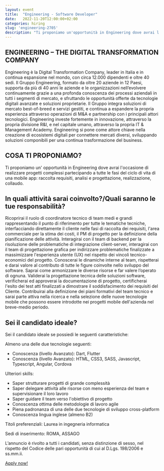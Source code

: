 ```yaml
---
layout: event
title:  "Engineering - Software Developer"
date:   2022-11-20T12:00:00+02:00
categories: hiring
slug: 'engineering-2705'
description: "Ti proponiamo un'opportunità in Engineering dove avrai l'occasione di realizzare progetti complessi partecipando a tutte le fasi del ciclo di vita di una mobile app: raccolta requisiti, analisi e progettazione, realizzazione, collaudo."
---
```


## ENGINEERING – THE DIGITAL TRANSFORMATION COMPANY 

Engineering è la Digital Transformation Company, leader in Italia e in continua espansione nel mondo, con circa 12.000 dipendenti e oltre 40 sedi. 
Il Gruppo Engineering, formato da oltre 20 aziende in 12 Paesi, supporta da più di 40 anni le aziende e le organizzazioni nell’evolvere continuamente grazie a una profonda conoscenza dei processi aziendali in tutti i segmenti di mercato, e sfruttando le opportunità offerte da tecnologie digitali avanzate e soluzioni proprietarie. 
Il Gruppo integra soluzioni di mercato best-of-breed e servizi gestiti, e continua a espandere la propria esperienza attraverso operazioni di M&A e partnership con i principali attori tecnologici. Engineering investe fortemente in innovazione, attraverso la propria divisione R&I, e nel capitale umano, attraverso la propria IT & Management Academy. Engineering si pone come attore chiave nella creazione di ecosistemi digitali per connettere mercati diversi, sviluppando soluzioni componibili per una continua trasformazione del business. 

## COSA TI PROPONIAMO?

Ti proponiamo un' opportunità in Engineering dove avrai l'occasione di realizzare progetti complessi partecipando a tutte le fasi del ciclo di vita di una mobile app: raccolta requisiti, analisi e progettazione, realizzazione, collaudo.

## In quali attività sarai coinvolto?/Quali saranno le tue responsabilità?

Ricoprirai il ruolo di coordinatore tecnico di team medi e grandi rappresentando il punto di riferimento per tutte le tematiche tecniche, interfacciando direttamente il cliente nelle fasi di raccolta dei requisiti, l'area commerciale per la stima dei costi, il PM di progetto per la definizione della pianificazione delle attività.
Interagirai con il team di backend per la risoluzione delle problematiche di integrazione client-server, interagirai con il team di progettazione grafica per indirizzare problematiche finalizzate a massimizzare l'esperienza utente (UX) nel rispetto dei vincoli tecnico-economici del progetto.
Conoscerai le dinamiche interne al team, rispetterai e darai valore al contributo di tutte le figure coinvolte nello sviluppo del software. Saprai come armonizzare le diverse risorse e far valere l’operato di ognuna.
Validerai la progettazione tecnica delle soluzioni software, verificherai ed approverai la  documentazione di progetto, certificherai l'esito dei test atti finalizzati a dimostrare il soddisfacimento dei requisiti del Cliente.
Contribuirai alla definizione dei piani formativi del team tecnico e sarai parte attiva nella ricerca e nella selezione delle nuove tecnologie mobile che possono essere introdotte nei progetti mobile dell'azienda nel breve-medio periodo.


## Sei il candidato ideale?

Sei il candidato ideale se possiedi le seguenti caratteristiche:

Almeno una delle due tecnologie seguenti:
- Conoscenza (livello Avanzato): Dart, Flutter
- Conoscenza (livello Avanzato): HTML, CSS3, SASS, Javascript, Typescript, Angular, Cordova

Ulteriori skills:
- Saper strutturare progetti di grande complessità
- Saper delegare attività alle risorse con meno esperienza del team e supervisionare il loro lavoro
- Saper guidare il team verso l'obiettivo di progetto
- Conoscenza ottima delle metodologie di lavoro agile
- Piena padronanza di una delle due tecnologie di sviluppo cross-platform
- Conoscenza lingua inglese (almeno B2)

Titoli preferenziali: Laurea in ingegneria informatica

Sedi di inserimento: ROMA, ASSAGO

L’annuncio è rivolto a tutti i candidati, senza distinzione di sesso, nel rispetto del Codice delle pari opportunità di cui al D.Lgs. 198/2006 e ss.mm.ii.

<a class="btn btn-primary text-white btn-lg mt-3" target="_blank" href="//eng.csod.com/ux/ats/careersite/4/home/requisition/3482?c=eng">Apply now!</a>